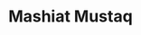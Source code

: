 ---
order: 18

title: "Mashiat Mustaq"

draft: false

bg_image: "images/backgrounds/page-title.jpg"

image: "images/executives/mashiat.jpg"

designation: "Executive"

contact:
  # contact item loop
  - name : "mashiatmustaq98@gmail.com"
    icon : "ti-email" # icon pack : https://themify.me/themify-icons
    link : "mailto:mashiatmustaq98@gmail.com"

  # contact item loop
  - name : "Mashiat Mustaq"
    icon : "ti-facebook" # icon pack : https://themify.me/themify-icons
    link : "#"

  # contact item loop
  - name : "IEEE ID: "
    icon : "ti-world" # icon pack : https://themify.me/themify-icons
    link : "#"

# type
type: "executives"
---